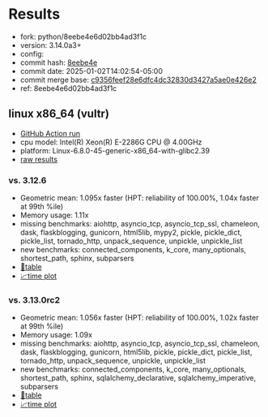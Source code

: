 # Results

- fork: python/8eebe4e6d02bb4ad3f1c
- version: 3.14.0a3+
- config: 
- commit hash: [8eebe4e](https://github.com/python/cpython/commit/8eebe4e)
- commit date: 2025-01-02T14:02:54-05:00
- commit merge base: [c9356feef28e6dfc4dc32830d3427a5ae0e426e2](https://github.com/python/cpython/commit/c9356feef28e6dfc4dc32830d3427a5ae0e426e2)
- ref: 8eebe4e6d02bb4ad3f1c

## linux x86_64 (vultr)

- [GitHub Action run](https://github.com/facebookexperimental/free-threading-benchmarking/actions/runs/12590689759)
- cpu model: Intel(R) Xeon(R) E-2286G CPU @ 4.00GHz
- platform: Linux-6.8.0-45-generic-x86_64-with-glibc2.39
- [raw results](bm-20250102-vultr-x86_64-python-8eebe4e6d02bb4ad3f1c-3.14.0a3%2B-8eebe4e.json)

### vs. 3.12.6

- Geometric mean: 1.095x faster (HPT: reliability of 100.00%, 1.04x faster at 99th %ile)
- Memory usage: 1.11x
- missing benchmarks: aiohttp, asyncio_tcp, asyncio_tcp_ssl, chameleon, dask, flaskblogging, gunicorn, html5lib, mypy2, pickle, pickle_dict, pickle_list, tornado_http, unpack_sequence, unpickle, unpickle_list
- new benchmarks: connected_components, k_core, many_optionals, shortest_path, sphinx, subparsers
- [📄table](bm-20250102-vultr-x86_64-python-8eebe4e6d02bb4ad3f1c-3.14.0a3%2B-8eebe4e-vs-3.12.6.md)
- [📈time plot](bm-20250102-vultr-x86_64-python-8eebe4e6d02bb4ad3f1c-3.14.0a3%2B-8eebe4e-vs-3.12.6.svg)

### vs. 3.13.0rc2

- Geometric mean: 1.056x faster (HPT: reliability of 100.00%, 1.02x faster at 99th %ile)
- Memory usage: 1.09x
- missing benchmarks: aiohttp, asyncio_tcp, asyncio_tcp_ssl, chameleon, dask, flaskblogging, gunicorn, html5lib, pickle, pickle_dict, pickle_list, tornado_http, unpack_sequence, unpickle, unpickle_list
- new benchmarks: connected_components, k_core, many_optionals, shortest_path, sphinx, sqlalchemy_declarative, sqlalchemy_imperative, subparsers
- [📄table](bm-20250102-vultr-x86_64-python-8eebe4e6d02bb4ad3f1c-3.14.0a3%2B-8eebe4e-vs-3.13.0rc2.md)
- [📈time plot](bm-20250102-vultr-x86_64-python-8eebe4e6d02bb4ad3f1c-3.14.0a3%2B-8eebe4e-vs-3.13.0rc2.svg)

